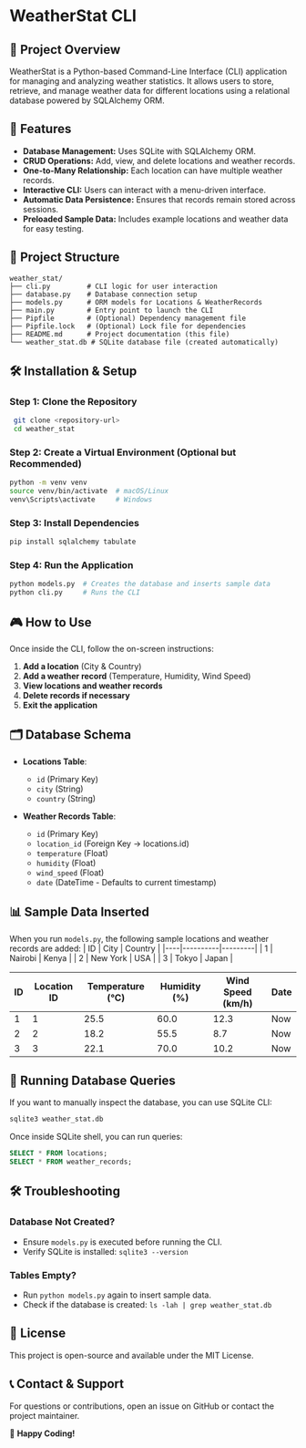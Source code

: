 # WeatherStat CLI

## 📌 Project Overview
WeatherStat is a Python-based Command-Line Interface (CLI) application for managing and analyzing weather statistics. It allows users to store, retrieve, and manage weather data for different locations using a relational database powered by SQLAlchemy ORM.

## 🚀 Features
- **Database Management:** Uses SQLite with SQLAlchemy ORM.
- **CRUD Operations:** Add, view, and delete locations and weather records.
- **One-to-Many Relationship:** Each location can have multiple weather records.
- **Interactive CLI:** Users can interact with a menu-driven interface.
- **Automatic Data Persistence:** Ensures that records remain stored across sessions.
- **Preloaded Sample Data:** Includes example locations and weather data for easy testing.

## 📂 Project Structure
```
weather_stat/
├── cli.py         # CLI logic for user interaction
├── database.py    # Database connection setup
├── models.py      # ORM models for Locations & WeatherRecords
├── main.py        # Entry point to launch the CLI
├── Pipfile        # (Optional) Dependency management file
├── Pipfile.lock   # (Optional) Lock file for dependencies
├── README.md      # Project documentation (this file)
└── weather_stat.db # SQLite database file (created automatically)
```

## 🛠️ Installation & Setup
### **Step 1: Clone the Repository**
```bash
 git clone <repository-url>
 cd weather_stat
```

### **Step 2: Create a Virtual Environment (Optional but Recommended)**
```bash
python -m venv venv
source venv/bin/activate  # macOS/Linux
venv\Scripts\activate     # Windows
```

### **Step 3: Install Dependencies**
```bash
pip install sqlalchemy tabulate
```

### **Step 4: Run the Application**
```bash
python models.py  # Creates the database and inserts sample data
python cli.py     # Runs the CLI
```

## 🎮 How to Use
Once inside the CLI, follow the on-screen instructions:
1. **Add a location** (City & Country)
2. **Add a weather record** (Temperature, Humidity, Wind Speed)
3. **View locations and weather records**
4. **Delete records if necessary**
5. **Exit the application**

## 🗂️ Database Schema
- **Locations Table**:
  - `id` (Primary Key)
  - `city` (String)
  - `country` (String)

- **Weather Records Table**:
  - `id` (Primary Key)
  - `location_id` (Foreign Key → locations.id)
  - `temperature` (Float)
  - `humidity` (Float)
  - `wind_speed` (Float)
  - `date` (DateTime - Defaults to current timestamp)

## 📊 Sample Data Inserted
When you run `models.py`, the following sample locations and weather records are added:
| ID | City      | Country |
|----|----------|---------|
| 1  | Nairobi  | Kenya   |
| 2  | New York | USA     |
| 3  | Tokyo    | Japan   |

| ID | Location ID | Temperature (°C) | Humidity (%) | Wind Speed (km/h) | Date |
|----|------------|------------------|-------------|-------------------|------|
| 1  | 1          | 25.5              | 60.0        | 12.3              | Now  |
| 2  | 2          | 18.2              | 55.5        | 8.7               | Now  |
| 3  | 3          | 22.1              | 70.0        | 10.2              | Now  |

## 🔄 Running Database Queries
If you want to manually inspect the database, you can use SQLite CLI:
```bash
sqlite3 weather_stat.db
```
Once inside SQLite shell, you can run queries:
```sql
SELECT * FROM locations;
SELECT * FROM weather_records;
```

## 🛠️ Troubleshooting
### **Database Not Created?**
- Ensure `models.py` is executed before running the CLI.
- Verify SQLite is installed: `sqlite3 --version`

### **Tables Empty?**
- Run `python models.py` again to insert sample data.
- Check if the database is created: `ls -lah | grep weather_stat.db`

## 📜 License
This project is open-source and available under the MIT License.

## 📞 Contact & Support
For questions or contributions, open an issue on GitHub or contact the project maintainer.

🚀 **Happy Coding!**

